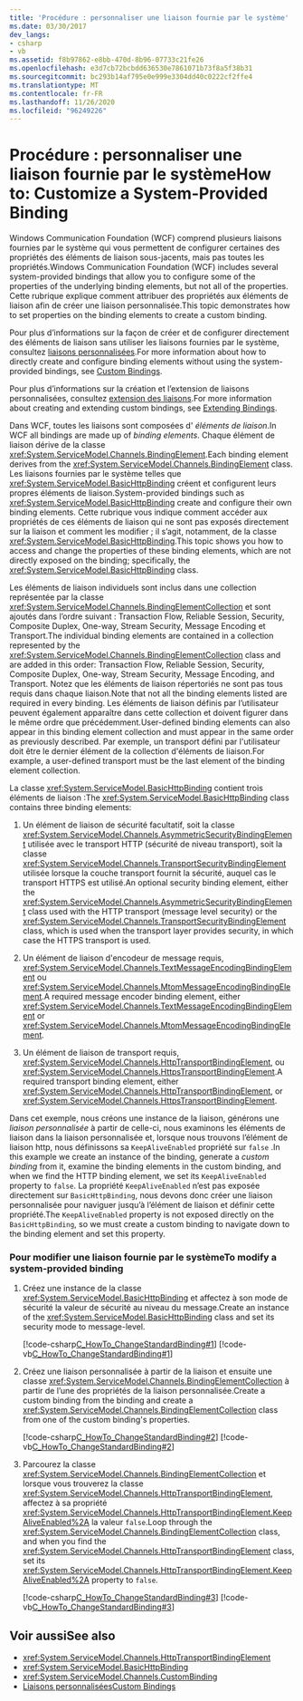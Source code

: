 ```yaml
---
title: 'Procédure : personnaliser une liaison fournie par le système'
ms.date: 03/30/2017
dev_langs:
- csharp
- vb
ms.assetid: f8b97862-e8bb-470d-8b96-07733c21fe26
ms.openlocfilehash: e3d7cb72bcbdd636530e7861071b73f8a5f38b31
ms.sourcegitcommit: bc293b14af795e0e999e3304dd40c0222cf2ffe4
ms.translationtype: MT
ms.contentlocale: fr-FR
ms.lasthandoff: 11/26/2020
ms.locfileid: "96249226"
---
```

# <a name="how-to-customize-a-system-provided-binding"></a><span data-ttu-id="9bbe2-102">Procédure : personnaliser une liaison fournie par le système</span><span class="sxs-lookup"><span data-stu-id="9bbe2-102">How to: Customize a System-Provided Binding</span></span>

<span data-ttu-id="9bbe2-103">Windows Communication Foundation (WCF) comprend plusieurs liaisons fournies par le système qui vous permettent de configurer certaines des propriétés des éléments de liaison sous-jacents, mais pas toutes les propriétés.</span><span class="sxs-lookup"><span data-stu-id="9bbe2-103">Windows Communication Foundation (WCF) includes several system-provided bindings that allow you to configure some of the properties of the underlying binding elements, but not all of the properties.</span></span> <span data-ttu-id="9bbe2-104">Cette rubrique explique comment attribuer des propriétés aux éléments de liaison afin de créer une liaison personnalisée.</span><span class="sxs-lookup"><span data-stu-id="9bbe2-104">This topic demonstrates how to set properties on the binding elements to create a custom binding.</span></span>  
  
 <span data-ttu-id="9bbe2-105">Pour plus d’informations sur la façon de créer et de configurer directement des éléments de liaison sans utiliser les liaisons fournies par le système, consultez [liaisons personnalisées](custom-bindings.md).</span><span class="sxs-lookup"><span data-stu-id="9bbe2-105">For more information about how to directly create and configure binding elements without using the system-provided bindings, see [Custom Bindings](custom-bindings.md).</span></span>  
  
 <span data-ttu-id="9bbe2-106">Pour plus d’informations sur la création et l’extension de liaisons personnalisées, consultez [extension des liaisons](extending-bindings.md).</span><span class="sxs-lookup"><span data-stu-id="9bbe2-106">For more information about creating and extending custom bindings, see [Extending Bindings](extending-bindings.md).</span></span>  
  
 <span data-ttu-id="9bbe2-107">Dans WCF, toutes les liaisons sont composées d' *éléments de liaison*.</span><span class="sxs-lookup"><span data-stu-id="9bbe2-107">In WCF all bindings are made up of *binding elements*.</span></span> <span data-ttu-id="9bbe2-108">Chaque élément de liaison dérive de la classe <xref:System.ServiceModel.Channels.BindingElement>.</span><span class="sxs-lookup"><span data-stu-id="9bbe2-108">Each binding element derives from the <xref:System.ServiceModel.Channels.BindingElement> class.</span></span> <span data-ttu-id="9bbe2-109">Les liaisons fournies par le système telles que <xref:System.ServiceModel.BasicHttpBinding> créent et configurent leurs propres éléments de liaison.</span><span class="sxs-lookup"><span data-stu-id="9bbe2-109">System-provided bindings such as <xref:System.ServiceModel.BasicHttpBinding> create and configure their own binding elements.</span></span> <span data-ttu-id="9bbe2-110">Cette rubrique vous indique comment accéder aux propriétés de ces éléments de liaison qui ne sont pas exposés directement sur la liaison et comment les modifier ; il s’agit, notamment, de la classe <xref:System.ServiceModel.BasicHttpBinding>.</span><span class="sxs-lookup"><span data-stu-id="9bbe2-110">This topic shows you how to access and change the properties of these binding elements, which are not directly exposed on the binding; specifically, the <xref:System.ServiceModel.BasicHttpBinding> class.</span></span>  
  
 <span data-ttu-id="9bbe2-111">Les éléments de liaison individuels sont inclus dans une collection représentée par la classe <xref:System.ServiceModel.Channels.BindingElementCollection> et sont ajoutés dans l’ordre suivant : Transaction Flow, Reliable Session, Security, Composite Duplex, One-way, Stream Security, Message Encoding et Transport.</span><span class="sxs-lookup"><span data-stu-id="9bbe2-111">The individual binding elements are contained in a collection represented by the <xref:System.ServiceModel.Channels.BindingElementCollection> class and are added in this order: Transaction Flow, Reliable Session, Security, Composite Duplex, One-way, Stream Security, Message Encoding, and Transport.</span></span> <span data-ttu-id="9bbe2-112">Notez que les éléments de liaison répertoriés ne sont pas tous requis dans chaque liaison.</span><span class="sxs-lookup"><span data-stu-id="9bbe2-112">Note that not all the binding elements listed are required in every binding.</span></span> <span data-ttu-id="9bbe2-113">Les éléments de liaison définis par l’utilisateur peuvent également apparaître dans cette collection et doivent figurer dans le même ordre que précédemment.</span><span class="sxs-lookup"><span data-stu-id="9bbe2-113">User-defined binding elements can also appear in this binding element collection and must appear in the same order as previously described.</span></span> <span data-ttu-id="9bbe2-114">Par exemple, un transport défini par l'utilisateur doit être le dernier élément de la collection d'éléments de liaison.</span><span class="sxs-lookup"><span data-stu-id="9bbe2-114">For example, a user-defined transport must be the last element of the binding element collection.</span></span>  
  
 <span data-ttu-id="9bbe2-115">La classe <xref:System.ServiceModel.BasicHttpBinding> contient trois éléments de liaison :</span><span class="sxs-lookup"><span data-stu-id="9bbe2-115">The <xref:System.ServiceModel.BasicHttpBinding> class contains three binding elements:</span></span>  
  
1. <span data-ttu-id="9bbe2-116">Un élément de liaison de sécurité facultatif, soit la classe <xref:System.ServiceModel.Channels.AsymmetricSecurityBindingElement> utilisée avec le transport HTTP (sécurité de niveau transport), soit la classe <xref:System.ServiceModel.Channels.TransportSecurityBindingElement> utilisée lorsque la couche transport fournit la sécurité, auquel cas le transport HTTPS est utilisé.</span><span class="sxs-lookup"><span data-stu-id="9bbe2-116">An optional security binding element, either the <xref:System.ServiceModel.Channels.AsymmetricSecurityBindingElement> class used with the HTTP transport (message level security) or the <xref:System.ServiceModel.Channels.TransportSecurityBindingElement> class, which is used when the transport layer provides security, in which case the HTTPS transport is used.</span></span>  
  
2. <span data-ttu-id="9bbe2-117">Un élément de liaison d'encodeur de message requis, <xref:System.ServiceModel.Channels.TextMessageEncodingBindingElement> ou <xref:System.ServiceModel.Channels.MtomMessageEncodingBindingElement>.</span><span class="sxs-lookup"><span data-stu-id="9bbe2-117">A required message encoder binding element, either <xref:System.ServiceModel.Channels.TextMessageEncodingBindingElement> or <xref:System.ServiceModel.Channels.MtomMessageEncodingBindingElement>.</span></span>  
  
3. <span data-ttu-id="9bbe2-118">Un élément de liaison de transport requis, <xref:System.ServiceModel.Channels.HttpTransportBindingElement>, ou <xref:System.ServiceModel.Channels.HttpsTransportBindingElement>.</span><span class="sxs-lookup"><span data-stu-id="9bbe2-118">A required transport binding element, either <xref:System.ServiceModel.Channels.HttpTransportBindingElement>, or <xref:System.ServiceModel.Channels.HttpsTransportBindingElement>.</span></span>  
  
 <span data-ttu-id="9bbe2-119">Dans cet exemple, nous créons une instance de la liaison, générons une *liaison personnalisée* à partir de celle-ci, nous examinons les éléments de liaison dans la liaison personnalisée et, lorsque nous trouvons l’élément de liaison http, nous définissons sa `KeepAliveEnabled` propriété sur `false` .</span><span class="sxs-lookup"><span data-stu-id="9bbe2-119">In this example we create an instance of the binding, generate a *custom binding* from it, examine the binding elements in the custom binding, and when we find the HTTP binding element, we set its `KeepAliveEnabled` property to `false`.</span></span> <span data-ttu-id="9bbe2-120">La propriété `KeepAliveEnabled` n’est pas exposée directement sur `BasicHttpBinding`, nous devons donc créer une liaison personnalisée pour naviguer jusqu’à l’élément de liaison et définir cette propriété.</span><span class="sxs-lookup"><span data-stu-id="9bbe2-120">The `KeepAliveEnabled` property is not exposed directly on the `BasicHttpBinding`, so we must create a custom binding to navigate down to the binding element and set this property.</span></span>  
  
### <a name="to-modify-a-system-provided-binding"></a><span data-ttu-id="9bbe2-121">Pour modifier une liaison fournie par le système</span><span class="sxs-lookup"><span data-stu-id="9bbe2-121">To modify a system-provided binding</span></span>  
  
1. <span data-ttu-id="9bbe2-122">Créez une instance de la classe <xref:System.ServiceModel.BasicHttpBinding> et affectez à son mode de sécurité la valeur de sécurité au niveau du message.</span><span class="sxs-lookup"><span data-stu-id="9bbe2-122">Create an instance of the <xref:System.ServiceModel.BasicHttpBinding> class and set its security mode to message-level.</span></span>  
  
     [!code-csharp[C_HowTo_ChangeStandardBinding#1](../../../../samples/snippets/csharp/VS_Snippets_CFX/c_howto_changestandardbinding/cs/program.cs#1)]
     [!code-vb[C_HowTo_ChangeStandardBinding#1](../../../../samples/snippets/visualbasic/VS_Snippets_CFX/c_howto_changestandardbinding/vb/program.vb#1)]  
  
2. <span data-ttu-id="9bbe2-123">Créez une liaison personnalisée à partir de la liaison et ensuite une classe <xref:System.ServiceModel.Channels.BindingElementCollection> à partir de l’une des propriétés de la liaison personnalisée.</span><span class="sxs-lookup"><span data-stu-id="9bbe2-123">Create a custom binding from the binding and create a <xref:System.ServiceModel.Channels.BindingElementCollection> class from one of the custom binding's properties.</span></span>  
  
     [!code-csharp[C_HowTo_ChangeStandardBinding#2](../../../../samples/snippets/csharp/VS_Snippets_CFX/c_howto_changestandardbinding/cs/program.cs#2)]
     [!code-vb[C_HowTo_ChangeStandardBinding#2](../../../../samples/snippets/visualbasic/VS_Snippets_CFX/c_howto_changestandardbinding/vb/program.vb#2)]  
  
3. <span data-ttu-id="9bbe2-124">Parcourez la classe <xref:System.ServiceModel.Channels.BindingElementCollection> et lorsque vous trouverez la classe <xref:System.ServiceModel.Channels.HttpTransportBindingElement>, affectez à sa propriété <xref:System.ServiceModel.Channels.HttpTransportBindingElement.KeepAliveEnabled%2A> la valeur `false`.</span><span class="sxs-lookup"><span data-stu-id="9bbe2-124">Loop through the <xref:System.ServiceModel.Channels.BindingElementCollection> class, and when you find the <xref:System.ServiceModel.Channels.HttpTransportBindingElement> class, set its <xref:System.ServiceModel.Channels.HttpTransportBindingElement.KeepAliveEnabled%2A> property to `false`.</span></span>  
  
     [!code-csharp[C_HowTo_ChangeStandardBinding#3](../../../../samples/snippets/csharp/VS_Snippets_CFX/c_howto_changestandardbinding/cs/program.cs#3)]
     [!code-vb[C_HowTo_ChangeStandardBinding#3](../../../../samples/snippets/visualbasic/VS_Snippets_CFX/c_howto_changestandardbinding/vb/program.vb#3)]  
  
## <a name="see-also"></a><span data-ttu-id="9bbe2-125">Voir aussi</span><span class="sxs-lookup"><span data-stu-id="9bbe2-125">See also</span></span>

- <xref:System.ServiceModel.Channels.HttpTransportBindingElement>
- <xref:System.ServiceModel.BasicHttpBinding>
- <xref:System.ServiceModel.Channels.CustomBinding>
- [<span data-ttu-id="9bbe2-126">Liaisons personnalisées</span><span class="sxs-lookup"><span data-stu-id="9bbe2-126">Custom Bindings</span></span>](custom-bindings.md)
